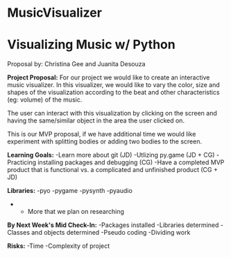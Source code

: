 # MusicVisualizer
Visualizing Music w/ Python
==============
Proposal by: Christina Gee and Juanita Desouza

**Project Proposal:**
For our project we would like to create an interactive music visualizer.
In this visualizer, we would like to vary the color, size and shapes of the visualization
according to the beat and other characteristics (eg: volume) of the music.

The user can interact with this visualization by clicking on the screen and
having the same/similar object in the area the user clicked on.

This is our MVP proposal, if we have additional time we would like experiment with
splitting bodies or adding two bodies to the screen.

**Learning Goals:**
-Learn more about git (JD)
-Utlizing py.game (JD + CG)
-Practicing installing packages and debugging (CG)
-Have a completed MVP product that is functional vs. a complicated and unfinished product (CG + JD)

**Libraries:**
-pyo
-pygame
-pysynth
-pyaudio
- + More that we plan on researching

**By Next Week's Mid Check-In:**
-Packages installed
-Libraries determined
-Classes and objects determined
-Pseudo coding
-Dividing work

**Risks:**
-Time
-Complexity of project 
